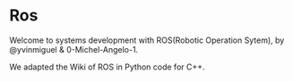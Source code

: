 # Ros
Welcome to systems development with ROS(Robotic Operation Sytem), by @yvinmiguel & 0-Michel-Angelo-1. 

We adapted the Wiki of ROS in Python code for C++.
